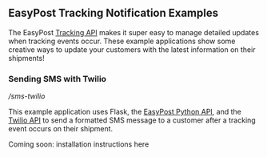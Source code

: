 ## EasyPost Tracking Notification Examples

The EasyPost [Tracking API](https://www.easypost.com/tracking-guide) makes it super easy to manage detailed updates when tracking events occur. These example applications show some creative ways to update your customers with the latest information on their shipments!

### Sending SMS with Twilio

*/sms-twilio*

This example application uses Flask, the [EasyPost Python API](https://github.com/EasyPost/easypost-python), and the [Twilio API](https://www.twilio.com/api) to send a formatted SMS message to a customer after a tracking event occurs on their shipment.

Coming soon: installation instructions here
